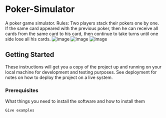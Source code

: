 # Poker-Simulator

A poker game simulator. 
Rules: Two players stack their pokers one by one. If the same card appeared with the previous poker, then he can receive all cards from the same card to his card, then continue to take turns until one side lose all his cards.
![image](https://github.com/Tyrannus-Moore/Poker-Simulator/blob/master/images/rules.gif)
![image](https://github.com/Tyrannus-Moore/Poker-Simulator/blob/master/images/demo1.gif)
![image](https://github.com/Tyrannus-Moore/Poker-Simulator/blob/master/images/demo2.gif)

## Getting Started

These instructions will get you a copy of the project up and running on your local machine for development and testing purposes. See deployment for notes on how to deploy the project on a live system.

### Prerequisites

What things you need to install the software and how to install them

```
Give examples
```
